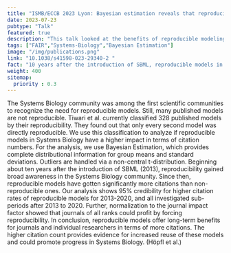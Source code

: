 ```yaml
---
title: "ISMB/ECCB 2023 Lyon: Bayesian estimation reveals that reproducible models in Systems Biology get more citations"
date: 2023-07-23
pubtype: "Talk"
featured: true
description: "This talk looked at the benefits of reproducible modeling in systems biology."
tags: ["FAIR","Systems-Biology","Bayesian Estimation"]
image: "/img/publications.png"
link: "10.1038/s41598-023-29340-2 "
fact: "10 years after the introduction of SBML, reproducible models in Systems Biology are significantly more cited than the non-reproducible models."
weight: 400
sitemap:
  priority : 0.3
---
```


The Systems Biology community was among the first scientific communities to recognize the need for reproducible models. Still, many published models are not reproducible. Tiwari et al. currently classified 328 published models by their reproducibility. They found out that only every second model was directly reproducible. We use this classification to analyze if reproducible models in Systems Biology have a higher impact in terms of citation numbers. For the analysis, we use Bayesian Estimation, which provides complete distributional information for group means and standard deviations. Outliers are handled via a non-central t-distribution. Beginning about ten years after the introduction of SBML (2013), reproducibility gained broad awareness in the Systems Biology community. Since then, reproducible models have gotten significantly more citations than non-reproducible ones. Our analysis shows 95% credibility for higher citation rates of reproducible models for 2013-2020, and all investigated sub-periods after 2013 to 2020.
Further, normalization to the journal impact factor showed that journals of all ranks could profit by forcing reproducibility. In conclusion, reproducible models offer long-term benefits for journals and individual researchers in terms of more citations. The higher citation count provides evidence for increased reuse of these models and could promote progress in Systems Biology. (Höpfl et al.)
